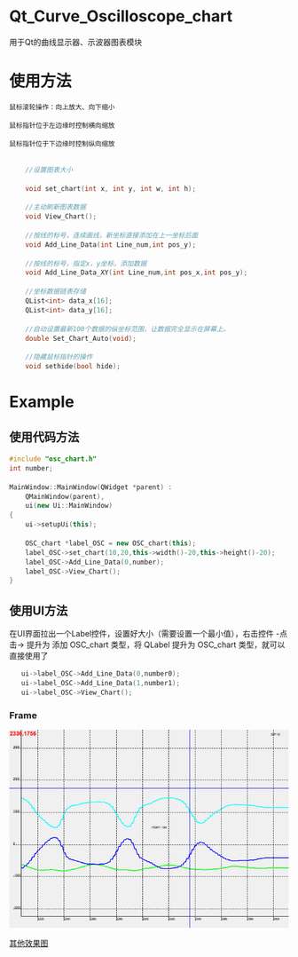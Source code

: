 # Qt_Curve_Oscilloscope_chart
 用于Qt的曲线显示器、示波器图表模块 

# 使用方法

    鼠标滚轮操作：向上放大、向下缩小

    鼠标指针位于左边缘时控制横向缩放

    鼠标指针位于下边缘时控制纵向缩放

```C++

    //设置图表大小
    
    void set_chart(int x, int y, int w, int h);

    //主动刷新图表数据
    void View_Chart();

    //按线的标号，连续画线，新坐标直接添加在上一坐标后面
    void Add_Line_Data(int Line_num,int pos_y);

    //按线的标号，指定x，y坐标，添加数据
    void Add_Line_Data_XY(int Line_num,int pos_x,int pos_y);

    //坐标数据链表存储
    QList<int> data_x[16];
    QList<int> data_y[16];

    //自动设置最新100个数据的纵坐标范围，让数据完全显示在屏幕上。
    double Set_Chart_Auto(void);

    //隐藏鼠标指针的操作
    void sethide(bool hide);
```

# Example

## 使用代码方法
```C++
#include "osc_chart.h"
int number;

MainWindow::MainWindow(QWidget *parent) :
    QMainWindow(parent),
    ui(new Ui::MainWindow)
{
    ui->setupUi(this);

    OSC_chart *label_OSC = new OSC_chart(this);
    label_OSC->set_chart(10,20,this->width()-20,this->height()-20);
    label_OSC->Add_Line_Data(0,number);
    label_OSC->View_Chart();
}

```

## 使用UI方法

 在UI界面拉出一个Label控件，设置好大小（需要设置一个最小值），右击控件 -点击-> 提升为 添加 OSC_chart 类型，将 QLabel 提升为 OSC_chart 类型，就可以直接使用了

 ```C++
    ui->label_OSC->Add_Line_Data(0,number0);
    ui->label_OSC->Add_Line_Data(1,number1);
    ui->label_OSC->View_Chart();
 ```

### Frame 
![DemoFrame1](https://github.com/gengyuchao/Qt_Curve_Oscilloscope_chart/blob/master/Image/Osc_Chart_ui.png)

[其他效果图](https://blog.csdn.net/gengyuchao/article/details/125532799)
